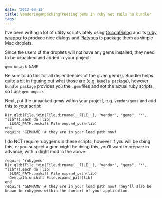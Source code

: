 ```yaml
---
date: '2012-08-13'
title: Vendoringunpackingfreezing gems in ruby not rails no bundler
tags: 
---
```

<p>I&#8217;ve been writing a lot of utility scripts lately using <a href="http://mstratman.github.com/cocoadialog/">CocoaDialog</a> and its <a href="https://github.com/mikedamage/ruby-cocoa-dialog">ruby wrapper</a> to produce nice dialogs and <a href="http://sveinbjorn.org/platypus">Platypus</a> to package them as simple Mac droplets.</p>

<p>Since the users of the droplets will not have any gems installed, they need to be unpacked and added to your project:</p>

<p><code>gem unpack NAME</code></p>

<p>Be sure to do this for all dependencies of the given gem(s). Bundler helps quite a bit in figuring out what those are (e.g. <code>bundle package</code>), however <code>bundle package</code> provides you the <code>.gem</code> files and not the actual ruby scripts, so I use <code>gem unpack</code></p>

<p>Next, put the unpacked gems within your project, e.g. <code>vendor/gems</code> and add this to your script:</p>

<p><code>Dir.glob(File.join(File.dirname(__FILE__), "vendor", "gems", "*", "lib")).each do |lib|
  $LOAD_PATH.unshift File.expand_path(lib)
end
require 'GEMNAME' # they are in your load path now!</code></p>

<p>I do NOT require rubygems in these scripts, however if you will be doing this, or you suspect a gem might be doing this, you&#8217;ll want to prepare in advance, with a slight mod to the above:</p>

<p><code>require 'rubygems'
Dir.glob(File.join(File.dirname(__FILE__), "vendor", "gems", "*", "lib")).each do |lib|
  $LOAD_PATH.unshift File.expand_path(lib)
  Gem.path.unshift File.expand_path(lib)
end
require 'GEMNAME' # they are in your load path now! They'll also be known to rubygems within the context of your application</code></p>
